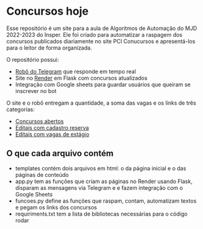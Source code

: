 # Concursos hoje

Esse repositório é um site para a aula de Algoritmos de Automação do MJD 2022-2023 do Insper. Ele foi criado para automatizar a raspagem dos concursos publicados diariamente no site PCI Conucursos e apresentá-los para o leitor de forma organizada.

O repositório possui:
- [Robô do Telegram](t.me/bothais_bot) que responde em tempo real
- Site no [Render](https://site-teste-thamatos.onrender.com/) em Flask com concursos atualizados
- Integração com Google sheets para guardar usuários que queiram se inscrever no bot

O site e o robô entregam a quantidade, a soma das vagas e os links de três categorias:
- [Concursos abertos](https://site-teste-thamatos.onrender.com/concursos)
- [Editais com cadastro reserva](https://site-teste-thamatos.onrender.com/reserva)
- [Editais com vagas de estágio](https://site-teste-thamatos.onrender.com/estagio)

## O que cada arquivo contém
- templates contém dois arquivos em html: o da página inicial e o das páginas de conteúdo
- app.py tem as funções que criam as páginas no Render usando Flask, disparam as mensagens via Telegram e e fazem integração com o Google Sheets
- funcoes.py define as funções que raspam, contam, automatizam textos e pegam os links dos concursos
- requiriments.txt tem a lista de bibliotecas necessárias para o código rodar


